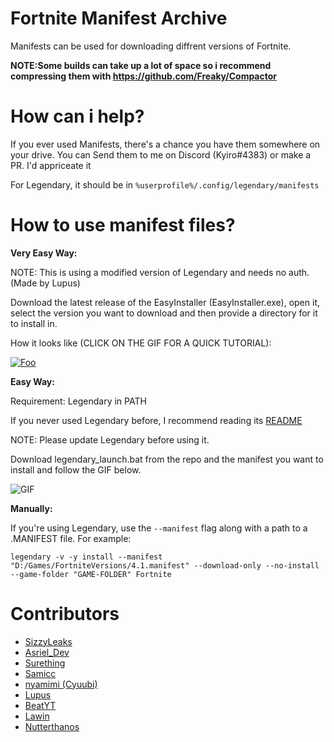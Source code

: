 # Fortnite Manifest Archive
Manifests can be used for downloading diffrent versions of Fortnite.

**NOTE:Some builds can take up a lot of space so i recommend compressing them with https://github.com/Freaky/Compactor**

# How can i help?
If you ever used Manifests, there's a chance you have them somewhere on your drive. You can Send them to me on Discord (Kyiro#4383) or make a PR. I'd appriceate it

For Legendary, it should be in `%userprofile%/.config/legendary/manifests`
# How to use manifest files?

**Very Easy Way:**

NOTE: This is using a modified version of Legendary and needs no auth. (Made by Lupus)

Download the latest release of the EasyInstaller (EasyInstaller.exe), open it, select the version you want to download and then provide a directory for it to install in.

How it looks like (CLICK ON THE GIF FOR A QUICK TUTORIAL):

[![Foo](https://i.imgur.com/HWrCCci.gif)](https://streamable.com/iwuivs)

**Easy Way:**

Requirement: Legendary in PATH


If you never used Legendary before, I recommend reading its [README](https://github.com/derrod/legendary/blob/master/README.md)

NOTE: Please update Legendary before using it.

Download legendary_launch.bat from the repo and the manifest you want to install and follow the GIF below.

![GIF](https://i.imgur.com/nbKV9xc.gif)

**Manually:**

If you're using Legendary, use the `--manifest` flag along with a path to a .MANIFEST file.
For example:

    legendary -v -y install --manifest "D:/Games/FortniteVersions/4.1.manifest" --download-only --no-install --game-folder "GAME-FOLDER" Fortnite

# Contributors
- [SizzyLeaks](https://github.com/SizzyLeaks)
- [Asriel_Dev](https://github.com/WorkingRobot)
- [Surething](https://twitter.com/al7sayan)
- [Samicc](https://github.com/notsamicc)
- [nyamimi (Cyuubi)](https://github.com/nyamimi)
- [Lupus](https://github.com/EZFNDEV)
- [BeatYT](https://github.com/Beat-YT)
- [Lawin](https://github.com/Lawin0129)
- [Nutterthanos](https://github.com/Nutterthanos)
